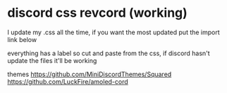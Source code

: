 # discord css revcord (working)

I update my .css all the time, if you want the most updated put the import link below

everything has a label so cut and paste from the css, if discord hasn't update the files it'll be working

themes
https://github.com/MiniDiscordThemes/Squared
https://github.com/LuckFire/amoled-cord
